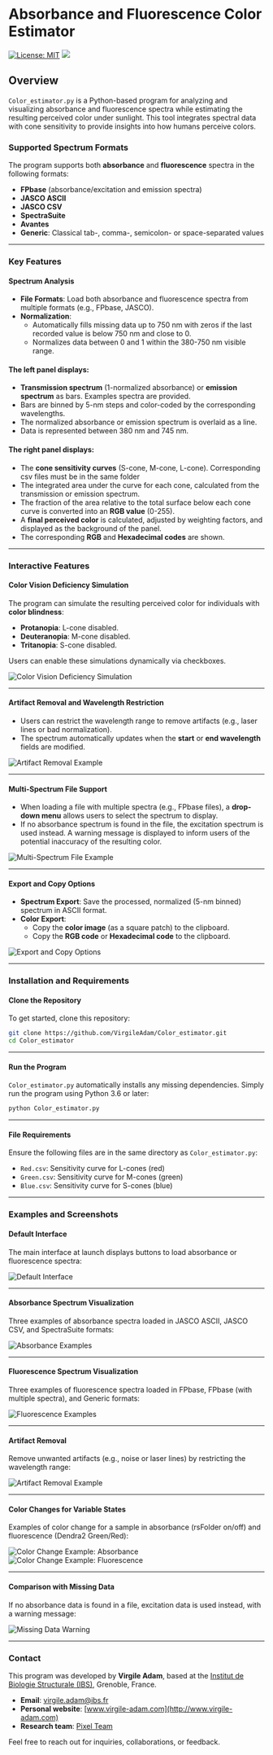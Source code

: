 # Absorbance and Fluorescence Color Estimator

[![License: MIT](https://img.shields.io/badge/License-MIT-yellow.svg)](https://opensource.org/licenses/MIT)
![](images/Title.png)


## Overview

`Color_estimator.py` is a Python-based program for analyzing and visualizing absorbance and fluorescence spectra while estimating the resulting perceived color under sunlight. This tool integrates spectral data with cone sensitivity to provide insights into how humans perceive colors.

### Supported Spectrum Formats
The program supports both **absorbance** and **fluorescence** spectra in the following formats:
- **FPbase** (absorbance/excitation and emission spectra)
- **JASCO ASCII**
- **JASCO CSV**
- **SpectraSuite**
- **Avantes**
- **Generic**: Classical tab-, comma-, semicolon- or space-separated values

---

### Key Features

#### Spectrum Analysis
- **File Formats**: Load both absorbance and fluorescence spectra from multiple formats (e.g., FPbase, JASCO).
- **Normalization**:
  - Automatically fills missing data up to 750 nm with zeros if the last recorded value is below 750 nm and close to 0.
  - Normalizes data between 0 and 1 within the 380-750 nm visible range.

#### The left panel displays:
- **Transmission spectrum** (1-normalized absorbance) or **emission spectrum** as bars. Examples spectra are provided.
- Bars are binned by 5-nm steps and color-coded by the corresponding wavelengths.
- The normalized absorbance or emission spectrum is overlaid as a line.
- Data is represented between 380 nm and 745 nm.

#### The right panel displays:
- The **cone sensitivity curves** (S-cone, M-cone, L-cone). Corresponding csv files must be in the same folder
- The integrated area under the curve for each cone, calculated from the transmission or emission spectrum.
- The fraction of the area relative to the total surface below each cone curve is converted into an **RGB value** (0-255).
- A **final perceived color** is calculated, adjusted by weighting factors, and displayed as the background of the panel.
- The corresponding **RGB** and **Hexadecimal codes** are shown.

---

### Interactive Features

#### Color Vision Deficiency Simulation
The program can simulate the resulting perceived color for individuals with **color blindness**:
- **Protanopia**: L-cone disabled.
- **Deuteranopia**: M-cone disabled.
- **Tritanopia**: S-cone disabled.

Users can enable these simulations dynamically via checkboxes.

![Color Vision Deficiency Simulation](images/colorblindness.png)

---

#### Artifact Removal and Wavelength Restriction
- Users can restrict the wavelength range to remove artifacts (e.g., laser lines or bad normalization).
- The spectrum automatically updates when the **start** or **end wavelength** fields are modified.

![Artifact Removal Example](images/restrict_wavelength.png)

---

#### Multi-Spectrum File Support
- When loading a file with multiple spectra (e.g., FPbase files), a **drop-down menu** allows users to select the spectrum to display.
- If no absorbance spectrum is found in the file, the excitation spectrum is used instead. A warning message is displayed to inform users of the potential inaccuracy of the resulting color.

![Multi-Spectrum File Example](images/multi_spectrum_selection.png)

---

#### Export and Copy Options
- **Spectrum Export**: Save the processed, normalized (5-nm binned) spectrum in ASCII format.
- **Color Export**:
  - Copy the **color image** (as a square patch) to the clipboard.
  - Copy the **RGB code** or **Hexadecimal code** to the clipboard.

![Export and Copy Options](images/export_copy.png)

---

### Installation and Requirements

#### Clone the Repository
To get started, clone this repository:
```bash
git clone https://github.com/VirgileAdam/Color_estimator.git
cd Color_estimator
```

---

#### Run the Program
`Color_estimator.py` automatically installs any missing dependencies. Simply run the program using Python 3.6 or later:
```bash
python Color_estimator.py
```

---

#### File Requirements
Ensure the following files are in the same directory as `Color_estimator.py`:
- `Red.csv`: Sensitivity curve for L-cones (red)
- `Green.csv`: Sensitivity curve for M-cones (green)
- `Blue.csv`: Sensitivity curve for S-cones (blue)

---

### Examples and Screenshots

#### Default Interface
The main interface at launch displays buttons to load absorbance or fluorescence spectra:

![Default Interface](images/interface_default.png)

---

#### Absorbance Spectrum Visualization
Three examples of absorbance spectra loaded in JASCO ASCII, JASCO CSV, and SpectraSuite formats:

![Absorbance Examples](images/absorbance_examples.png)

---

#### Fluorescence Spectrum Visualization
Three examples of fluorescence spectra loaded in FPbase, FPbase (with multiple spectra), and Generic formats:

![Fluorescence Examples](images/fluorescence_examples.png)

---

#### Artifact Removal
Remove unwanted artifacts (e.g., noise or laser lines) by restricting the wavelength range:

![Artifact Removal Example](images/artifact_removal.png)

---

#### Color Changes for Variable States
Examples of color change for a sample in absorbance (rsFolder on/off) and fluorescence (Dendra2 Green/Red):

![Color Change Example: Absorbance](images/color_change_absorbance.png)
![Color Change Example: Fluorescence](images/color_change_fluorescence.png)

---

#### Comparison with Missing Data
If no absorbance data is found in a file, excitation data is used instead, with a warning message:

![Missing Data Warning](images/missing_data_warning.png)

---

### Contact

This program was developed by **Virgile Adam**, based at the [Institut de Biologie Structurale (IBS)](https://www.ibs.fr/), Grenoble, France.

- **Email**: [virgile.adam@ibs.fr](mailto:virgile.adam@ibs.fr)
- **Personal website**: [www.virgile-adam.com](http://www.virgile-adam.com)
- **Research team**: [Pixel Team](https://www.ibs.fr/en/research/assembly-dynamics-and-reactivity/integrated-imaging-of-stress-response-group/pixel-team/)

Feel free to reach out for inquiries, collaborations, or feedback.
